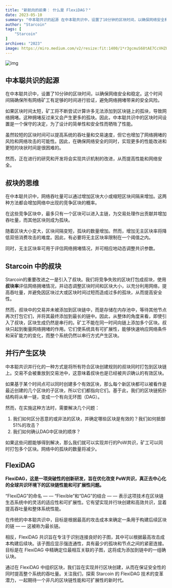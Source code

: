 ```yaml
---
title: "新航向的前奏： 什么是 FlexiDAG？"
date: 2023-05-10
summary: "中本聪共识的起源 在中本聪共识中，设置了10分钟的区块时间，以确保网络安全和稳定。这个时间间隔确保所有网络矿工有足够的时间进行验证，避免网络拥堵带来的安全风险。 如果区块时间太短，矿工将不断..."
author: "Starcoin"
tags: [
    "Starcoin"
]
archives: "2023"
image: https://miro.medium.com/v2/resize:fit:1400/1*r3gcmuS68tAE7CcVHZOZdA.png
---
```


![img](https://miro.medium.com/v2/resize:fit:1400/1*r3gcmuS68tAE7CcVHZOZdA.png)

## **中本聪共识的起源**

在中本聪共识中，设置了10分钟的区块时间，以确保网络安全和稳定。这个时间间隔确保所有网络矿工有足够的时间进行验证，避免网络拥堵带来的安全风险。

如果区块时间太短，矿工将不断尝试计算许多无法添加到区块链上的孤块，导致网络拥堵。这种拥堵反过来又会产生更多的孤块。因此，中本聪共识中的区块时间设置是一个保守的决定，为了设计的简单性和安全性而牺牲了性能。

虽然较短的区块时间可以提高系统的吞吐量和交易速度，但它也增加了网络拥堵的风险和网络攻击的可能性。因此，在确保网络安全的同时，实现更多的性能改进和更短的块状时间是很困难的。

然而，正在进行的研究和开发将会实现共识机制的改进，从而提高性能和网络安全。

## **叔块的思维**

在中本聪共识中，网络吞吐量可以通过增加区块大小或缩短区块间隔来增加。这两种方法都会增加网络中出现的竞争区块的概率。

在这些竞争区块中，最多只有一个区块可以进入主链，为交易处理作出贡献并增加吞吐量，而其他区块则成为孤块。

随着区块大小变大，区块间隔变短，孤块的数量增加。然而，增加无主区块率将降低双倍消费攻击的难度。因此，有必要将无主区块率限制在一个阈值之内。

同时，无主区块率可用于评估网络拥堵情况，并可相应地动态调整共识参数。

## **Starcoin 中的叔块**

Starcoin的重要改进之一是引入了叔块。我们将竞争失败的区块打包成叔块，使用**叔块率**评估网络拥堵情况，并动态调整区块时间和区块大小，以充分利用网络，提高吞吐量，并避免因区块过大或区块时间过短而造成过多的孤块，从而提高安全性。

然而，叔块中的交易并未被添加到区块链中，而是存储在内存池中，等待其他节点再次打包它们，并将其最终添加到最长的链中。因此，从整体的角度来看，即使引入了叔块，区块生成仍然是串行的。矿工不能在同一时间向链上添加多个区块。叔块只起到衡量网络拥堵的作用。它们使系统具有可扩展性，能够快速响应网络条件和采矿能力的变化，而整个系统仍然以串行方式产生区块。

## **并行产生区块**

中本聪共识并行化的一种方式是将所有符合区块创建规则的叔块同时打包到区块链上。交易不会被重放到交易池中，这意味着叔块也是已经被共识确认的有效区块。

如果基于某个时间点可以同时创建多个有效区块，那么每个新区块都可以被看作是最近创建的几个区块的子区块，所以它们都指向它们。基于此，我们的区块链拓扑结构将从单一链，变成一个有向无环图（DAG）。

然而，在实施这种方法时，需要解决几个问题：

1. 我们如何区分恶意的或非法的区块，并确定哪些区块是有效的？我们如何抵御51%的攻击？
2. 我们如何确认DAG中区块的顺序？

如果这些问题能够得到解决，那么我们就可以实现并行的PoW共识，矿工可以同时打包多个区块。网络中的孤块的数量将减少。

## **FlexiDAG**

**FlexiDAG，这是一项突破性的创新研发，旨在优化改变 PoW共识，真正去中心化的全球共识环境下的区块链性能和可扩展性问题。**

“FlexiDAG”的命名 — — “Flexible”和“DAG”的结合 — — 表示这项技术在区块链生态系统中的灵活的适应性和可扩展性。它有望实现并行块创建和高效共识，显着提高吞吐量和整体系统性能。

在传统的中本聪共识中，目标是根据最高的攻击成本来确定一条用于构建后续区块的链 — — 这被称为最长链。

相反，FlexiDAG 共识旨在专注于识别连接良好的子图，其中可以根据最高攻击成本构建后续块。该子图应显示强连通性，具有最少的孤块和节点之间的紧密连接。目标是在 FlexiDAG 中精确定位最相互关联的子图，这将成为添加到链中的一组确认块。

通过在 FlexiDAG 中组织区块，我们旨在实现并行区块创建，从而在保证安全性的同时提高整个系统的吞吐量。关注我们，探索 Starcoin 的 FlexiDAG 技术的变革潜力，一起期待一个非凡的区块链性能和可扩展性的新时代。
